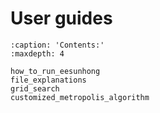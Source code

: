 # User guides

```{toctree}
:caption: 'Contents:'
:maxdepth: 4

how_to_run_eesunhong
file_explanations
grid_search
customized_metropolis_algorithm
```

